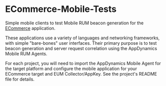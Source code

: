 # ECommerce-Mobile-Tests
Simple mobile clients to test Mobile RUM beacon generation for the [ECommerce](https://github.com/Appdynamics/ECommerce-Docker) application.

These applications use a variety of languages and networking frameworks, with simple "bare-bones" user interfaces. Their primary purpose is to test beacon generation and server request correlation using the AppDynamics Mobile RUM Agents.

For each project, you will need to import the AppDynamics Mobile Agent for the target platform and configure the mobile application for your ECommerce target and EUM Collector/AppKey.  See the project's README file for details.